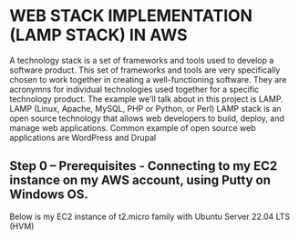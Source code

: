 # WEB STACK IMPLEMENTATION (LAMP STACK) IN AWS

A technology stack is a set of frameworks and tools used to develop a software product. This set of frameworks and tools are very specifically chosen to work together in creating a well-functioning software. They are acronymns for individual technologies used together for a specific technology product. The example we'll talk about in this project is LAMP.
LAMP (Linux, Apache, MySQL, PHP or Python, or Perl)
LAMP stack is an open source technology that allows web developers to build, deploy, and manage web applications. Common example of open source web applications are WordPress and Drupal

## Step 0 – Prerequisites - Connecting to my EC2 instance on my AWS account, using Putty on Windows OS.

Below is my EC2 instance of t2.micro family with Ubuntu Server 22.04 LTS (HVM)

